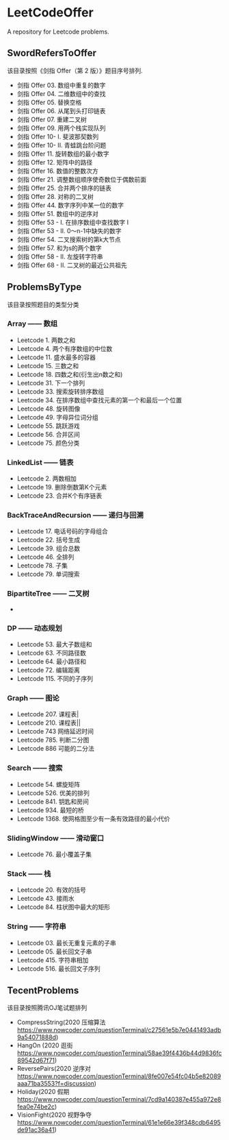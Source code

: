 # LeetCodeOffer
A repository for Leetcode  problems.

## SwordRefersToOffer
该目录按照《剑指 Offer（第 2 版）》题目序号排列.
* 剑指 Offer 03. 数组中重复的数字
* 剑指 Offer 04. 二维数组中的查找
* 剑指 Offer 05. 替换空格
* 剑指 Offer 06. 从尾到头打印链表
* 剑指 Offer 07. 重建二叉树
* 剑指 Offer 09. 用两个栈实现队列
* 剑指 Offer 10- I. 斐波那契数列
* 剑指 Offer 10- II. 青蛙跳台阶问题
* 剑指 Offer 11. 旋转数组的最小数字
* 剑指 Offer 12. 矩阵中的路径
* 剑指 Offer 16. 数值的整数次方
* 剑指 Offer 21. 调整数组顺序使奇数位于偶数前面
* 剑指 Offer 25. 合并两个排序的链表
* 剑指 Offer 28. 对称的二叉树
* 剑指 Offer 44. 数字序列中某一位的数字
* 剑指 Offer 51. 数组中的逆序对
* 剑指 Offer 53 - I. 在排序数组中查找数字 I
* 剑指 Offer 53 - II. 0～n-1中缺失的数字
* 剑指 Offer 54. 二叉搜索树的第k大节点
* 剑指 Offer 57. 和为s的两个数字
* 剑指 Offer 58 - II. 左旋转字符串
* 剑指 Offer 68 - II. 二叉树的最近公共祖先

## ProblemsByType
该目录按照题目的类型分类
### Array —— 数组
* Leetcode 1. 两数之和
* Leetcode 4. 两个有序数组的中位数
* Leetcode 11. 盛水最多的容器
* Leetcode 15. 三数之和 
* Leetcode 18. 四数之和(衍生出n数之和)
* Leetcode 31. 下一个排列
* Leetcode 33. 搜索旋转排序数组
* Leetcode 34. 在排序数组中查找元素的第一个和最后一个位置
* Leetcode 48. 旋转图像
* Leetcode 49. 字母异位词分组
* Leetcode 55. 跳跃游戏
* Leetcode 56. 合并区间
* Leetcode 75. 颜色分类
### LinkedList —— 链表
* Leetcode 2. 两数相加
* Leetcode 19. 删除倒数第K个元素
* Leetcode 23. 合并K个有序链表
### BackTraceAndRecursion —— 递归与回溯
* Leetcode 17. 电话号码的字母组合
* Leetcode 22. 括号生成
* Leetcode 39. 组合总数
* Leetcode 46. 全排列
* Leetcode 78. 子集
* Leetcode 79. 单词搜索
### BipartiteTree —— 二叉树
*
### DP —— 动态规划
* Leetcode 53. 最大子数组和
* Leetcode 63. 不同路径数
* Leetcode 64. 最小路径和
* Leetcode 72. 编辑距离
* Leetcode 115. 不同的子序列
### Graph —— 图论
* Leetcode 207. 课程表|
* Leetcode 210. 课程表||
* Leetcode 743 网络延迟时间
* Leetcode 785. 判断二分图
* Leetcode 886 可能的二分法
### Search —— 搜索
* Leetcode 54. 螺旋矩阵
* Leetcode 526. 优美的排列
* Leetcode 841. 钥匙和房间
* Leetcode 934. 最短的桥
* Leetcode 1368. 使网格图至少有一条有效路径的最小代价
### SlidingWindow —— 滑动窗口
* Leetcode 76. 最小覆盖子集
### Stack —— 栈
* Leetcode 20. 有效的括号
* Leetcode 43. 接雨水
* Leetcode 84. 柱状图中最大的矩形
### String —— 字符串
* Leetcode 03. 最长无重复元素的子串
* Leetcode 05. 最长回文子串
* Leetcode 415. 字符串相加
* Leetcode 516. 最长回文子序列

## TecentProblems
该目录按照腾讯OJ笔试题排列
* CompressString(2020 压缩算法 https://www.nowcoder.com/questionTerminal/c27561e5b7e0441493adb9a54071888d)
* HangOn (2020 逛街  https://www.nowcoder.com/questionTerminal/58ae39f4436b44d9836fc89542d67f71)
* ReversePairs(2020 逆序对 https://www.nowcoder.com/questionTerminal/8fe007e54fc04b5e82089aaa71ba3553?f=discussion)
* Holiday(2020 假期 https://www.nowcoder.com/questionTerminal/7cd9a140387e455a972e8fea0e74be2c)
* VisionFight(2020 视野争夺 https://www.nowcoder.com/questionTerminal/61e1e66e39f348cdb6495de91ac36a41)